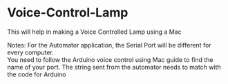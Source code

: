 # Voice-Control-Lamp
This will help in making a Voice Controlled Lamp using a Mac

Notes: For the Automator application, the Serial Port will be different for every computer.  
You need to follow the Arduino voice control using Mac guide to find the name of your port.
The string sent from the automator needs to match with the code for Arduino
